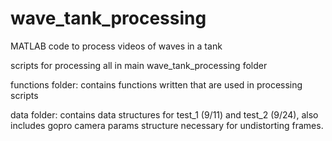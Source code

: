 # wave_tank_processing
MATLAB code to process videos of waves in a tank

scripts for processing all in main wave_tank_processing folder 

functions folder: contains functions written that are used in processing scripts 

data folder: contains data structures for test_1 (9/11) and test_2 (9/24), also includes gopro camera params structure necessary for undistorting frames. 

